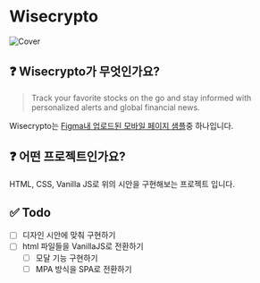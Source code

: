 # Wisecrypto

![Cover](https://user-images.githubusercontent.com/49024995/145528683-9104b8d0-bc82-4621-a195-22336f2b05b6.png)

## ❓ Wisecrypto가 무엇인가요?

> Track your favorite stocks on the go and stay informed with personalized alerts and global financial news.

Wisecrypto는 [Figma내 업로드된 모바일 페이지 샘플](https://www.figma.com/file/OYeXLFUEPthD14QjZS83WV/Wisecrypto-Community?is-community-duplicate=1&fuid=920622852180572467)중 하나입니다.

## ❓ 어떤 프로젝트인가요?

HTML, CSS, Vanilla JS로 위의 시안을 구현해보는 프로젝트 입니다.

## ✅ Todo

- [ ] 디자인 시안에 맞춰 구현하기
- [ ] html 파일들을 VanillaJS로 전환하기
  - [ ] 모달 기능 구현하기
  - [ ] MPA 방식을 SPA로 전환하기
